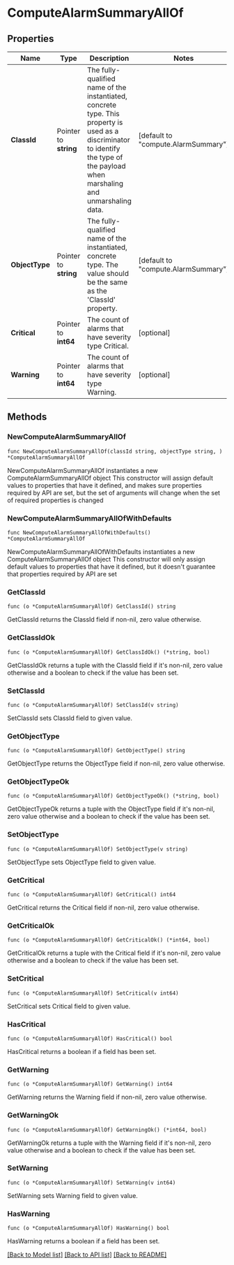 # ComputeAlarmSummaryAllOf

## Properties

Name | Type | Description | Notes
------------ | ------------- | ------------- | -------------
**ClassId** | Pointer to **string** | The fully-qualified name of the instantiated, concrete type. This property is used as a discriminator to identify the type of the payload when marshaling and unmarshaling data. | [default to "compute.AlarmSummary"]
**ObjectType** | Pointer to **string** | The fully-qualified name of the instantiated, concrete type. The value should be the same as the &#39;ClassId&#39; property. | [default to "compute.AlarmSummary"]
**Critical** | Pointer to **int64** | The count of alarms that have severity type Critical. | [optional] 
**Warning** | Pointer to **int64** | The count of alarms that have severity type Warning. | [optional] 

## Methods

### NewComputeAlarmSummaryAllOf

`func NewComputeAlarmSummaryAllOf(classId string, objectType string, ) *ComputeAlarmSummaryAllOf`

NewComputeAlarmSummaryAllOf instantiates a new ComputeAlarmSummaryAllOf object
This constructor will assign default values to properties that have it defined,
and makes sure properties required by API are set, but the set of arguments
will change when the set of required properties is changed

### NewComputeAlarmSummaryAllOfWithDefaults

`func NewComputeAlarmSummaryAllOfWithDefaults() *ComputeAlarmSummaryAllOf`

NewComputeAlarmSummaryAllOfWithDefaults instantiates a new ComputeAlarmSummaryAllOf object
This constructor will only assign default values to properties that have it defined,
but it doesn't guarantee that properties required by API are set

### GetClassId

`func (o *ComputeAlarmSummaryAllOf) GetClassId() string`

GetClassId returns the ClassId field if non-nil, zero value otherwise.

### GetClassIdOk

`func (o *ComputeAlarmSummaryAllOf) GetClassIdOk() (*string, bool)`

GetClassIdOk returns a tuple with the ClassId field if it's non-nil, zero value otherwise
and a boolean to check if the value has been set.

### SetClassId

`func (o *ComputeAlarmSummaryAllOf) SetClassId(v string)`

SetClassId sets ClassId field to given value.


### GetObjectType

`func (o *ComputeAlarmSummaryAllOf) GetObjectType() string`

GetObjectType returns the ObjectType field if non-nil, zero value otherwise.

### GetObjectTypeOk

`func (o *ComputeAlarmSummaryAllOf) GetObjectTypeOk() (*string, bool)`

GetObjectTypeOk returns a tuple with the ObjectType field if it's non-nil, zero value otherwise
and a boolean to check if the value has been set.

### SetObjectType

`func (o *ComputeAlarmSummaryAllOf) SetObjectType(v string)`

SetObjectType sets ObjectType field to given value.


### GetCritical

`func (o *ComputeAlarmSummaryAllOf) GetCritical() int64`

GetCritical returns the Critical field if non-nil, zero value otherwise.

### GetCriticalOk

`func (o *ComputeAlarmSummaryAllOf) GetCriticalOk() (*int64, bool)`

GetCriticalOk returns a tuple with the Critical field if it's non-nil, zero value otherwise
and a boolean to check if the value has been set.

### SetCritical

`func (o *ComputeAlarmSummaryAllOf) SetCritical(v int64)`

SetCritical sets Critical field to given value.

### HasCritical

`func (o *ComputeAlarmSummaryAllOf) HasCritical() bool`

HasCritical returns a boolean if a field has been set.

### GetWarning

`func (o *ComputeAlarmSummaryAllOf) GetWarning() int64`

GetWarning returns the Warning field if non-nil, zero value otherwise.

### GetWarningOk

`func (o *ComputeAlarmSummaryAllOf) GetWarningOk() (*int64, bool)`

GetWarningOk returns a tuple with the Warning field if it's non-nil, zero value otherwise
and a boolean to check if the value has been set.

### SetWarning

`func (o *ComputeAlarmSummaryAllOf) SetWarning(v int64)`

SetWarning sets Warning field to given value.

### HasWarning

`func (o *ComputeAlarmSummaryAllOf) HasWarning() bool`

HasWarning returns a boolean if a field has been set.


[[Back to Model list]](../README.md#documentation-for-models) [[Back to API list]](../README.md#documentation-for-api-endpoints) [[Back to README]](../README.md)


